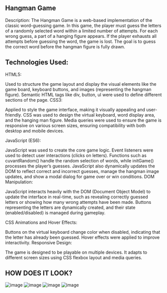 Hangman Game
---------------------
Description:
The Hangman Game is a web-based implementation of the classic word-guessing game. In this game, the player must guess the letters of a randomly selected word within a limited number of attempts. For each wrong guess, a part of a hanging figure appears. If the player exhausts all attempts before guessing the word, the game is lost. The goal is to guess the correct word before the hangman figure is fully drawn.

Technologies Used:
---------------------------------
HTML5:

Used to structure the game layout and display the visual elements like the game board, keyboard buttons, and images (representing the hangman figure).
Semantic HTML tags like div, button, ul were used to define different sections of the page.
CSS3:

Applied to style the game interface, making it visually appealing and user-friendly.
CSS was used to design the virtual keyboard, word display area, and the hanging man figure.
Media queries were used to ensure the game is responsive on various screen sizes, ensuring compatibility with both desktop and mobile devices.

JavaScript (ES6):

JavaScript was used to create the core game logic.
Event listeners were used to detect user interactions (clicks on letters).
Functions such as cuvantRandom() handle the random selection of words, while initGame() processes the player’s guesses.
JavaScript also dynamically updates the DOM to reflect correct and incorrect guesses, manage the hangman image updates, and show a modal dialog for game over or win conditions.
DOM Manipulation:

JavaScript interacts heavily with the DOM (Document Object Model) to update the interface in real-time, such as revealing correctly guessed letters or showing how many wrong attempts have been made.
Buttons representing the letters are dynamically created, and their state (enabled/disabled) is managed during gameplay.

CSS Animations and Hover Effects:

Buttons on the virtual keyboard change color when disabled, indicating that the letter has already been guessed.
Hover effects were applied to improve interactivity.
Responsive Design:

The game is designed to be playable on multiple devices. It adapts to different screen sizes using CSS flexbox layout and media queries.

HOW DOES IT LOOK?
-------------------
![image](https://github.com/user-attachments/assets/e8369ece-c6b1-4693-98df-86c250a859c8)
![image](https://github.com/user-attachments/assets/3af074e8-7b65-4e5d-b999-0f38bb5af8cf)
![image](https://github.com/user-attachments/assets/313d300f-a25c-4ad5-bd0c-da653f304ac8)
![image](https://github.com/user-attachments/assets/054f13d4-cfac-4099-bdc5-333457159441)




